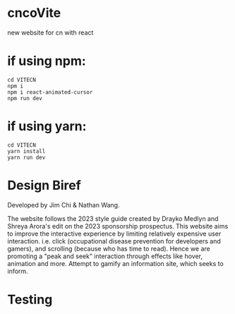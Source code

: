# cncoVite
new website for cn with react

# if using npm:
````
cd VITECN
npm i
npm i react-animated-cursor
npm run dev
````

# if using yarn:
````
cd VITECN
yarn install
yarn run dev
````

# Design Biref

Developed by Jim Chi & Nathan Wang.

The website follows the 2023 style guide created by Drayko Medlyn and Shreya Arora's edit on the 2023 sponsorship prospectus. This website aims to improve the interactive experience by limiting relatively expensive user interaction. i.e. click (occupational disease prevention for developers and gamers), and scrolling (because who has time to read). Hence we are promoting a "peak and seek" interaction through effects like hover, animation and more. Attempt to gamify an information site, which seeks to inform.

# Testing